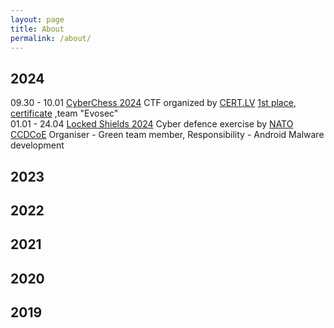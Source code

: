 ```yaml
---
layout: page
title: About
permalink: /about/
---
```


## 2024
<tr>
  <td>09.30 - 10.01</td>
  <td><a href="https://cyberchess.lv/#ctf">CyberChess 2024</a></td>
  <td>CTF organized by <a href="https://cert.lv/">CERT.LV</a></td>
  <td><a href="/images/cyberchess2024-scoreboard.jpg"> 1st place</a>, <a href="/images/cyberchess2024ctf-certificate.png"> certificate</a> ,team "Evosec"</td>
</tr>
</br>
<tr>
    <td >01.01 - 24.04</td>
    <td><a href="https://ccdcoe.org/exercises/locked-shields/">Locked Shields 2024</a></td>
    <td>Cyber defence exercise by <a href="https://ccdcoe.org/">NATO CCDCoE</a></td>
    <td>Organiser - Green team member, Responsibility - Android Malware development</td>
</tr>

## 2023


## 2022


## 2021


## 2020


## 2019
